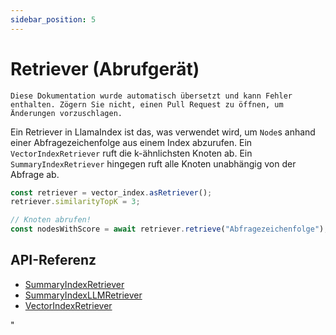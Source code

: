 ```yaml
---
sidebar_position: 5
---
```


# Retriever (Abrufgerät)

`Diese Dokumentation wurde automatisch übersetzt und kann Fehler enthalten. Zögern Sie nicht, einen Pull Request zu öffnen, um Änderungen vorzuschlagen.`

Ein Retriever in LlamaIndex ist das, was verwendet wird, um `Node`s anhand einer Abfragezeichenfolge aus einem Index abzurufen. Ein `VectorIndexRetriever` ruft die k-ähnlichsten Knoten ab. Ein `SummaryIndexRetriever` hingegen ruft alle Knoten unabhängig von der Abfrage ab.

```typescript
const retriever = vector_index.asRetriever();
retriever.similarityTopK = 3;

// Knoten abrufen!
const nodesWithScore = await retriever.retrieve("Abfragezeichenfolge");
```

## API-Referenz

- [SummaryIndexRetriever](../../api/classes/SummaryIndexRetriever.md)
- [SummaryIndexLLMRetriever](../../api/classes/SummaryIndexLLMRetriever.md)
- [VectorIndexRetriever](../../api/classes/VectorIndexRetriever.md)

"
